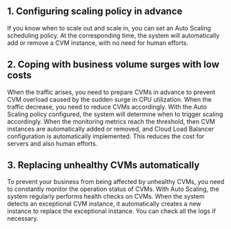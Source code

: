 ## 1. Configuring scaling policy in advance
If you know when to scale out and scale in, you can set an Auto Scaling scheduling policy. At the corresponding time, the system will automatically add or remove a CVM instance, with no need for human efforts.

## 2. Coping with business volume surges with low costs

When the traffic arises, you need to prepare CVMs in advance to prevent CVM overload caused by the sudden surge in CPU utilization. When the traffic decrease, you need to reduce CVMs accordingly. With the Auto Scaling policy configured, the system will determine when to trigger scaling accordingly. When the monitoring metrics reach the threshold, then CVM instances are automatically added or removed, and Cloud Load Balancer configuration is automatically implemented. This reduces the cost for servers and also human efforts.

## 3. Replacing unhealthy CVMs automatically

To prevent your business from being affected by unhealthy CVMs, you need to constantly monitor the operation status of CVMs. With Auto Scaling, the system regularly performs health checks on CVMs. When the system detects an exceptional CVM instance, it automatically creates a new instance to replace the exceptional instance. You can check all the logs if necessary.
